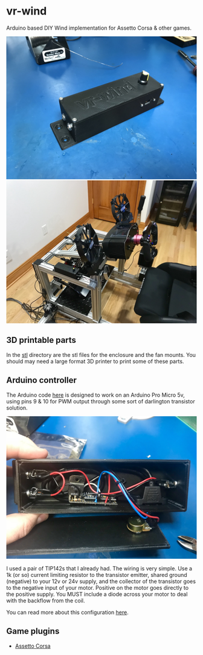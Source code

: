 # vr-wind
Arduino based DIY Wind implementation for Assetto Corsa &amp; other games.

![assembled1](images/IMG_4548.JPG "Assembled wind-vr controller")
![assembled3](images/IMG_4587.jpg "Assembled wind-vr on my motion rig")

## 3D printable parts
In the [stl](stl/) directory are the stl files for the enclosure and the fan mounts. 
You should may need a large format 3D printer to print some of these parts.


## Arduino controller

The Arduino code [here](arduino/vr-wind/) is designed to work on an Arduino Pro Micro 5v, 
using pins 9 &amp; 10 for PWM output through some sort of darlington transistor solution. 

![assembled2](images/IMG_4553.jpg "Assembled wind-vr controller")

I used a pair of TIP142s that I already had. The wiring is very simple. Use a 1k (or so) current limiting resistor to the transistor emitter, 
shared ground (negative) to your 12v or 24v supply, and the collector of the transistor goes to the negative input of your motor. 
Positive on the motor goes directly to the positive supply.
You MUST include a diode across your motor to deal with the backflow from the coil. 

You can read more about this configuration [here](http://www.instructables.com/id/Use-Arduino-with-TIP120-transistor-to-control-moto/).


## Game plugins

* [Assetto Corsa](plugins/Assetto%20Corsa)
